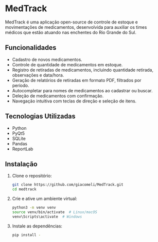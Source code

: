 # MedTrack

MedTrack é uma aplicação open-source de controle de estoque e movimentações de medicamentos, desenvolvida para auxiliar os times médicos que estão atuando nas enchentes do Rio Grande do Sul.

## Funcionalidades

- Cadastro de novos medicamentos.
- Controle de quantidade de medicamentos em estoque.
- Registro de retiradas de medicamentos, incluindo quantidade retirada, observações e data/hora.
- Geração de relatórios de retiradas em formato PDF, filtrados por período.
- Autocompletar para nomes de medicamentos ao cadastrar ou buscar.
- Deleção de medicamentos com confirmação.
- Navegação intuitiva com teclas de direção e seleção de itens.

## Tecnologias Utilizadas

- Python
- PyQt5
- SQLite
- Pandas
- ReportLab

## Instalação

1. Clone o repositório:

    ```bash
    git clone https://github.com/giacomeli/MedTrack.git
    cd medtrack
    ```

2. Crie e ative um ambiente virtual:

    ```bash
    python3 -m venv venv
    source venv/bin/activate  # Linux/macOS
    venv\Scripts\activate  # Windows
    ```

3. Instale as dependências:

    ```bash
    pip install -
